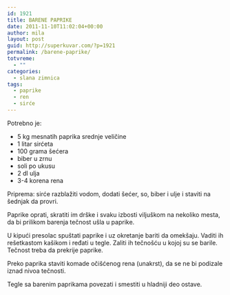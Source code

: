 ```yaml
---
id: 1921
title: BARENE PAPRIKE
date: 2011-11-10T11:02:04+00:00
author: mila
layout: post
guid: http://superkuvar.com/?p=1921
permalink: /barene-paprike/
totvreme:
  - ""
categories:
  - slana zimnica
tags:
  - paprike
  - ren
  - sirće
---
```

Potrebno je:

  * 5 kg mesnatih paprika srednje veličine
  * 1 litar sirćeta
  * 100 grama šećera
  * biber u zrnu
  * soli po ukusu
  * 2 dl ulja
  * 3-4 korena rena

Priprema: sirće razblažiti vodom, dodati šećer, so, biber i ulje i staviti na šednjak da provri.

Paprike oprati, skratiti im drške i svaku izbosti viljuškom na nekoliko mesta, da bi prilikom barenja tečnost ušla u paprike.

U kipući presolac spuštati paprike i uz okretanje bariti da omekšaju. Vaditi ih rešetkastom kašikom i ređati u tegle. Zaliti ih tečnošću u kojoj su se barile. Tečnost treba da prekrije paprike.

Preko paprika staviti komade očišćenog rena (unakrst), da se ne bi podizale iznad nivoa tečnosti.

Tegle sa barenim paprikama povezati i smestiti u hladniji deo ostave.